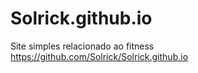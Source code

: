 # Solrick.github.io
Site simples relacionado ao fitness
https://github.com/Solrick/Solrick.github.io

